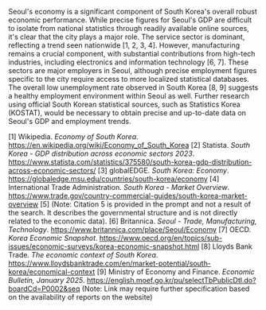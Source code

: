 Seoul's economy is a significant component of South Korea's overall robust economic performance.  While precise figures for Seoul's GDP are difficult to isolate from national statistics through readily available online sources, it's clear that the city plays a major role. The service sector is dominant, reflecting a trend seen nationwide [1, 2, 3, 4].  However, manufacturing remains a crucial component, with substantial contributions from high-tech industries, including electronics and information technology [6, 7]. These sectors are major employers in Seoul, although precise employment figures specific to the city require access to more localized statistical databases.  The overall low unemployment rate observed in South Korea [8, 9] suggests a healthy employment environment within Seoul as well.  Further research using official South Korean statistical sources, such as Statistics Korea (KOSTAT), would be necessary to obtain precise and up-to-date data on Seoul's GDP and employment trends.


[1] Wikipedia. *Economy of South Korea*. https://en.wikipedia.org/wiki/Economy_of_South_Korea
[2] Statista. *South Korea - GDP distribution across economic sectors 2023*. https://www.statista.com/statistics/375580/south-korea-gdp-distribution-across-economic-sectors/
[3] globalEDGE. *South Korea: Economy*. https://globaledge.msu.edu/countries/south-korea/economy
[4] International Trade Administration. *South Korea - Market Overview*. https://www.trade.gov/country-commercial-guides/south-korea-market-overview
[5]  (Note: Citation 5 is provided in the prompt and not a result of the search.  It describes the governmental structure and is not directly related to the economic data).
[6] Britannica. *Seoul - Trade, Manufacturing, Technology*. https://www.britannica.com/place/Seoul/Economy
[7] OECD. *Korea Economic Snapshot*. https://www.oecd.org/en/topics/sub-issues/economic-surveys/korea-economic-snapshot.html
[8] Lloyds Bank Trade. *The economic context of South Korea*. https://www.lloydsbanktrade.com/en/market-potential/south-korea/economical-context
[9] Ministry of Economy and Finance. *Economic Bulletin, January 2025*. https://english.moef.go.kr/pu/selectTbPublicDtl.do?boardCd=P0002&seq (Note:  Link may require further specification based on the availability of reports on the website)